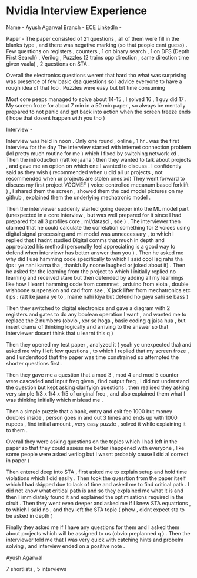 # Nvidia Interview Experience 

Name - Ayush Agarwal 
Branch - ECE 
LinkedIn - 
 
Paper - 
The paper consisted of 21 questions , all of them were 
fill in the blanks type , and there was negative marking 
(so that people cant guess) . Few questions on registers ,
counters , 1 on binary search , 1 on DFS (Depth First 
Search) , Verilog , Puzzles (2 trains opp direction , same
direction time given vaala) , 2 questions on STA . 

Overall the electronics questions werent that hard tho 
what was surprising was presence of few basic dsa questions
so I advice everyone to have a rough idea of that too .
Puzzles were easy but bit time consuming 

Most core peeps managed to solve about 14-15 , I solved 16
, 1 guy did 17 . My screen froze for about 7 min in a 50 
min paper , so always be mentally prepared to not panic
and get back into action when the screen freeze ends (
hope that dosent happen with you tho ) 

Interview - 

Interview was held in noon . Only one round , online , 1 hr .
was the first interview for the day
The interview started with internet connection problem 
(lol pretty much routine for me ) which I fixed by switching 
network xd .
Then the introduction (ratt ke jaana ) 
then they wanted to talk about projects , and gave me an
option on which one I wanted to discuss . I confidently said
as they wish ( recommended when u did all ur projects , not
recommended when ur projects are stolen ones xd) 
They went forward to discuss my first project VOCMEF (
voice controlled mecanum based forklift ) , I shared them 
the screen , showed them the cad model pictures on my 
github , explained them the underlying mechatronic model .

Then the interviewer suddenly started going deeper into the 
ML model part (unexpected in a core interview , but was well 
prepared for it since I had prepared for all 3 profiles 
core , ml/datasci , sde ) . The interviewer then claimed 
that he could calculate the correlation something for 2 
voices using digital signal processing and ml model was 
unneccessary , to which I replied that I hadnt studied 
Digital comms that much in depth and appreciated his method 
(personally feel appreciating is a good way to defend when 
interviewr has better answer than you ) .
 Then he asked me why did
I use hamming code specifically to which I said cool lag raha tha 
(ps : ye nahi karna tha , thankfully noone laughed or joked about it) .
 Then he asked for the learning from the project to which 
I initially replied no learning and received stare but then defended by 
adding all my learnings like how I learnt hamming code 
from commnet , arduino from xiota , double wishbone 
suspension and cad from sae , X jack lifter from mechatronics
etc 
 ( ps : ratt ke 
jaana ye to , maine nahi kiya but defend ho gaya sahi se bass )

Then they switched to digital electronics and gave a diagram 
with 2 registers and gates to do any boolean operation I 
want , and wanted me to replace the 2 numbers (obvio , xor se 
hoga , basic coding q jaisa hua , but insert drama of thinking 
logically and arriving to the answer so that interviewer dosent 
think that u learnt this q ) 

Then they opened my test paper , analyzed it ( yeah ye unexpected tha)
and asked me why I left few questions , to which I replied 
that my screen froze , and I understood that the paper was time 
constrained so attempted the shorter questions first . 

Then they gave me a question that a mod 3 , mod 4  and mod 5
counter were cascaded and input freq given , find output 
freq , I did not understand the question but kept asking clarifyign 
questions , then realised they asking very simple 1/3 x 1/4 x 1/5 
of original freq , and also explained them what I was 
thinking initially which mislead me .

Then a simple puzzle that a bank, entry and exit fee 1000 
but money doubles inside , person goes in and out 3 times
and ends up with 1000 rupees , find initial amount , 
very easy puzzle , solved it while explaining it to them . 

Overall they were asking questions on the topics which 
I had left in the paper so that they could assess me better 
(happened with everyone , like some people were asked verilog 
but I wasnt probably cause I did al correct in paper ) 

Then entered deep into STA , first asked me to explain setup 
and hold time violations which I did easily . Then took 
the quesrtion from the paper itself which I had skipped due to 
lack of time and asked me to find critical path . I did not 
know what critical path is and so they explained me what it is 
and then I immidiately found it and explained the optimisations 
required in the ciruit . Then they went even deeper and asked me if 
I knew STA equatrions , to which I said no , and they left the 
STA topic ( phew , didnt expect sta to be asked in depth ) 

Finally they asked me if I have any questions for them 
and I asked them about projects which will be assigned to us 
(obvio preplanned q ) . Then the interviewer told me that I was 
very quick with catching hints and probelm solving , and 
interview ended on a positive note . 

Ayush Agarwal

7 shortlists , 5 interviews 


